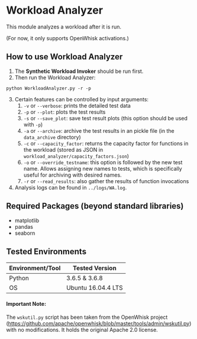 # Workload Analyzer

This module analyzes a workload after it is run.

(For now, it only supports OpenWhisk activations.)

## How to use Workload Analyzer

1. The **Synthetic Workload Invoker** should be run first.
2. Then run the Workload Analyzer:
```
python WorkloadAnalyzer.py -r -p
```
3. Certain features can be controlled by input arguments:
    1. `-v` or `--verbose`: prints the detailed test data
    2. `-p` or `--plot`: plots the test results
    3. `-s` or `--save_plot`: save test result plots (this option should be used with `-p`)
    4. `-a` or `--archive`: archive the test results in an pickle file (in the `data_archive` directory)
    5. `-c` or `--capacity_factor`: returns the capacity factor for functions in the workload (stored as JSON in `workload_analyzer/capacity_factors.json`)
    6. `-o` or `--override_testname`: this option is followed by the new test name. Allows assigning new names to tests, which is specifically useful for archiving with desired names.
    7. `-r` or `--read_results`: also gather the results of function invocations
4. Analysis logs can be found in `../logs/WA.log`.

## Required Packages (beyond standard libraries)

* matplotlib
* pandas
* seaborn

## Tested Environments 

Environment/Tool | Tested Version 
---------------- | --------------
Python | 3.6.5 & 3.6.8
OS | Ubuntu 16.04.4 LTS

#### Important Note:

The `wskutil.py` script has been taken from the OpenWhisk project (https://github.com/apache/openwhisk/blob/master/tools/admin/wskutil.py) with no modifications. It holds the original Apache 2.0 license.
